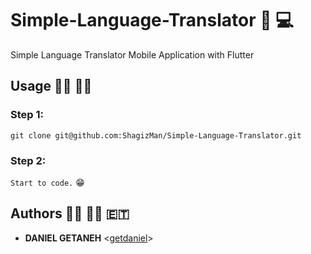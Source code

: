 # Simple-Language-Translator :repeat: :computer:
Simple Language Translator Mobile Application with Flutter

## Usage :running_man: :running_woman:
### Step 1: <br>
`git clone git@github.com:ShagizMan/Simple-Language-Translator.git` <br>

### Step 2: <br>
`Start to code.` :grin:<br>

## Authors :man_technologist: :woman_technologist: :ethiopia:
* **DANIEL GETANEH** <[getdaniel](https://www.github.com/getdaniel)>
